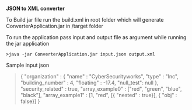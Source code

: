 **JSON to XML converter**

To Build jar file run the build.xml in root folder which will generate ConverterApplication.jar in /target folder


To run the application pass input and output file as argument while running the jar application
```
>java -jar ConverterApplication.jar input.json output.xml
```


Sample input json
>{
    "organization" : {
        "name" : "CyberSecurityworks",
        "type" : "Inc",
        "building_number" : 4,
        "floating" : -17.4,
        "null_test": null
    },
    "security_related" : true,
    "array_example0" : ["red", "green", "blue", "black"],
    "array_example1" : [1, "red", [{ "nested" : true}], { "obj" : false}]
}

